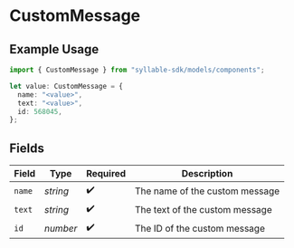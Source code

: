 # CustomMessage

## Example Usage

```typescript
import { CustomMessage } from "syllable-sdk/models/components";

let value: CustomMessage = {
  name: "<value>",
  text: "<value>",
  id: 568045,
};
```

## Fields

| Field                          | Type                           | Required                       | Description                    |
| ------------------------------ | ------------------------------ | ------------------------------ | ------------------------------ |
| `name`                         | *string*                       | :heavy_check_mark:             | The name of the custom message |
| `text`                         | *string*                       | :heavy_check_mark:             | The text of the custom message |
| `id`                           | *number*                       | :heavy_check_mark:             | The ID of the custom message   |
